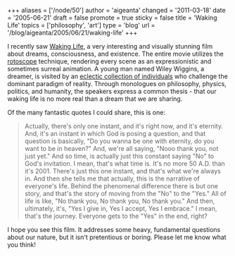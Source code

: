 +++
aliases = ['/node/50']
author = 'aigeanta'
changed = '2011-03-18'
date = '2005-06-21'
draft = false
promote = true
sticky = false
title = 'Waking Life'
topics = ['philosophy', 'art']
type = 'blog'
url = '/blog/aigeanta/2005/06/21/waking-life'
+++
<p>I recently saw <a href="http://imdb.com/title/tt0243017/">Waking Life</a>, a very interesting and visually stunning film about dreams, consciousness, and existence. The entire movie utilizes the <a href="http://en.wikipedia.org/wiki/Rotoscope">rotoscope</a> technique, rendering every scene as an expressionistic and sometimes surreal animation. A young man named Wiley Wiggins, a dreamer, is visited by an <a href="http://www.prism.gatech.edu/~gte484v/wakinglife.html">eclectic collection of individuals</a> who challenge the dominant paradigm of reality.
 Through monologues on philosophy, physics, politics, and humanity, the speakers express a common thesis - that our waking life is no more real than a dream that we are sharing.</p><p>Of the many fantastic quotes I could share, this is one:</p><blockquote>Actually, there's only one instant, and it's right now, and it's eternity. And, it's an instant in which God is posing a question, and that question is basically, "Do you wanna be one with eternity, do you want to be in heaven?" And, we're all saying, "Nooo thank you, not just yet." And so time, is actually just this constant saying "No" to God's invitation. I mean, that's what time is. It's no more 50 A.D. than it's 2001. There's just this one instant, and that's what we're always in. And then she tells me that actually, this is the narrative of everyone's life. Behind the phenomenal difference there is but one story, and that's the story of moving from the "No" to the "Yes." All of life is like, "No thank you, No thank you, No thank you." And then, ultimately, it's, "Yes I give in, Yes I accept, Yes I embrace." I mean, that's the journey. Everyone gets to the "Yes" in the end, right?</blockquote><p>I hope you see this film. It addresses some heavy, fundamental questions about our nature, but it isn't pretentious or boring. Please let me know what you think!</p>


